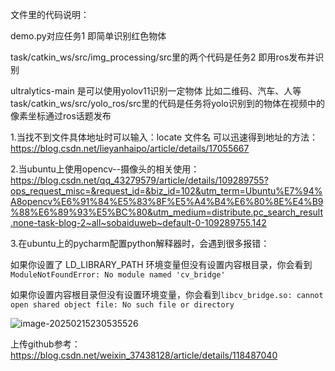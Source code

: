 文件里的代码说明：

demo.py对应任务1 即简单识别红色物体 

task/catkin_ws/src/img_processing/src里的两个代码是任务2 即用ros发布并识别

ultralytics-main  是可以使用yolov11识别一定物体 比如二维码、汽车、人等
task/catkin_ws/src/yolo_ros/src里的代码是任务将yolo识别到的物体在视频中的像素坐标通过ros话题发布
 
1.当找不到文件具体地址时可以输入：locate 文件名 可以迅速得到地址的方法：https://blog.csdn.net/lieyanhaipo/article/details/17055667

2.当ubuntu上使用opencv--摄像头的相关使用：https://blog.csdn.net/qq_43279579/article/details/109289755?ops_request_misc=&request_id=&biz_id=102&utm_term=Ubuntu%E7%94%A8opencv%E6%91%84%E5%83%8F%E5%A4%B4%E6%80%8E%E4%B9%88%E6%89%93%E5%BC%80&utm_medium=distribute.pc_search_result.none-task-blog-2~all~sobaiduweb~default-0-109289755.142

3.在ubuntu上的pycharm配置python解释器时，会遇到很多报错：

如果你设置了 LD_LIBRARY_PATH 环境变量但没有设置内容根目录，你会看到`ModuleNotFoundError: No module named 'cv_bridge'`

如果你设置内容根目录但没有设置环境变量，你会看到`libcv_bridge.so: cannot open shared object file: No such file or directory`

![image-20250215230535526](C:\Users\lenovo\AppData\Roaming\Typora\typora-user-images\image-20250215230535526.png)


上传github参考：https://blog.csdn.net/weixin_37438128/article/details/118487040


